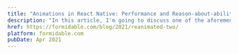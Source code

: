 ```yaml
---
title: "Animations in React Native: Performance and Reason-about-ability with Reanimated 2"
description: "In this article, I'm going to discuss one of the aforementioned challenges of mobile app development with RN—building smooth animations and gestures—and a tool in the RN ecosystem, React Native Reanimated, that helps us take on this challenge without fear."
href: https://formidable.com/blog/2021/reanimated-two/
platform: formidable.com
pubDate: Apr 2021
---
```

